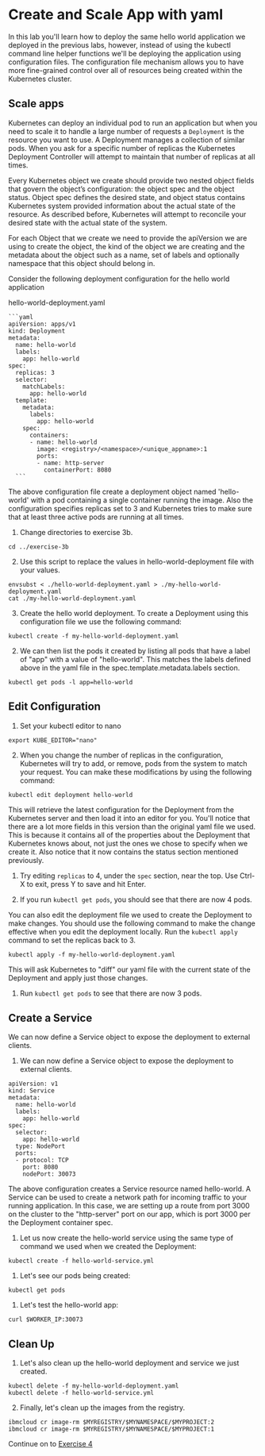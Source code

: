 # Create and Scale App with yaml

In this lab you'll learn how to deploy the same hello world application we deployed in the previous labs, however, instead of using the kubectl command line helper functions we'll be deploying the application using configuration files. The configuration file mechanism allows you to have more fine-grained control over all of resources being created within the Kubernetes cluster.

## Scale apps

Kubernetes can deploy an individual pod to run an application but when you need to scale it to handle a large number of requests a `Deployment` is the resource you want to use. A Deployment manages a collection of similar pods. When you ask for a specific number of replicas the Kubernetes Deployment Controller will attempt to maintain that number of replicas at all times.

Every Kubernetes object we create should provide two nested object fields that govern the object’s configuration: the object spec and the object status. Object spec defines the desired state, and object status contains Kubernetes system provided information about the actual state of the resource. As described before, Kubernetes will attempt to reconcile your desired state with the actual state of the system.

For each Object that we create we need to provide the apiVersion we are using to create the object, the kind of the object we are creating and the metadata about the object such as a name, set of labels and optionally namespace that this object should belong in.

Consider the following deployment configuration for the hello world application

hello-world-deployment.yaml
    
    ```yaml
    apiVersion: apps/v1
    kind: Deployment
    metadata:
      name: hello-world
      labels:
        app: hello-world
    spec:
      replicas: 3
      selector:
        matchLabels:
          app: hello-world
      template:
        metadata:
          labels:
            app: hello-world
        spec:
          containers:
          - name: hello-world
            image: <registry>/<namespace>/<unique_appname>:1
            ports:
            - name: http-server
              containerPort: 8080
      ```

The above configuration file create a deployment object named 'hello-world' with a pod containing a single container running the image. Also the configuration specifies replicas set to 3 and Kubernetes tries to make sure that at least three active pods are running at all times.

1. Change directories to exercise 3b.
  ```
  cd ../exercise-3b
  ```

2. Use this script to replace the values in hello-world-deployment file with your values.
  ```
  envsubst < ./hello-world-deployment.yaml > ./my-hello-world-deployment.yaml
  cat ./my-hello-world-deployment.yaml
  ```
3. Create the hello world deployment. To create a Deployment using this configuration file we use the following command:

  ```
  kubectl create -f my-hello-world-deployment.yaml
  ```

2. We can then list the pods it created by listing all pods that have a label of "app" with a value of "hello-world". This matches the labels defined above in the yaml file in the spec.template.metadata.labels section.

  ```
  kubectl get pods -l app=hello-world
  ```

## Edit Configuration

1. Set your kubectl editor to nano
  ```
  export KUBE_EDITOR="nano"
  ```
2. When you change the number of replicas in the configuration, Kubernetes will try to add, or remove, pods from the system to match your request. You can make these modifications by using the following command:

  ```
  kubectl edit deployment hello-world
  ```

  This will retrieve the latest configuration for the Deployment from the Kubernetes server and then load it into an editor for you. You'll notice that there are a lot more fields in this version than the original yaml file we used. This is because it contains all of the properties about the Deployment that Kubernetes knows about, not just the ones we chose to specify when we create it. Also notice that it now contains the status section mentioned previously.

1. Try editing `replicas` to 4, under the `spec` section, near the top. Use Ctrl-X to exit, press Y to save and hit Enter.

1. If you run `kubectl get pods`, you should see that there are now 4 pods.

  You can also edit the deployment file we used to create the Deployment to make changes. You should use the following command to make the change effective when you edit the deployment locally. Run the `kubectl apply` command to set the replicas back to 3.

  ```
  kubectl apply -f my-hello-world-deployment.yaml
  ```
  This will ask Kubernetes to "diff" our yaml file with the current state of the Deployment and apply just those changes.

1. Run `kubectl get pods` to see that there are now 3 pods.

## Create a Service

We can now define a Service object to expose the deployment to external clients.

1. We can now define a Service object to expose the deployment to external clients.

  ```
  apiVersion: v1
  kind: Service
  metadata:
    name: hello-world
    labels:
      app: hello-world
  spec:
    selector:
      app: hello-world
    type: NodePort
    ports:
    - protocol: TCP
      port: 8080
      nodePort: 30073      
  ```

The above configuration creates a Service resource named hello-world. A Service can be used to create a network path for incoming traffic to your running application. In this case, we are setting up a route from port 3000 on the cluster to the "http-server" port on our app, which is port 3000 per the Deployment container spec.

1. Let us now create the hello-world service using the same type of command we used when we created the Deployment:
  ```
  kubectl create -f hello-world-service.yml
  ```

1. Let's see our pods being created:
  ```
  kubectl get pods
  ```

1. Let's test the hello-world app:

  ```
  curl $WORKER_IP:30073
  ```

## Clean Up

1. Let's also clean up the hello-world deployment and service we just created.
  ```
  kubectl delete -f my-hello-world-deployment.yaml
  kubectl delete -f hello-world-service.yml
  ```

2. Finally, let's clean up the images from the registry.

  ```
  ibmcloud cr image-rm $MYREGISTRY/$MYNAMESPACE/$MYPROJECT:2
  ibmcloud cr image-rm $MYREGISTRY/$MYNAMESPACE/$MYPROJECT:1
  ```

Continue on to [Exercise 4](../exercise-4/README.md)
